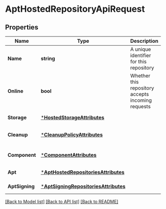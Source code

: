 # AptHostedRepositoryApiRequest

## Properties
Name | Type | Description | Notes
------------ | ------------- | ------------- | -------------
**Name** | **string** | A unique identifier for this repository | [default to null]
**Online** | **bool** | Whether this repository accepts incoming requests | [default to null]
**Storage** | [***HostedStorageAttributes**](HostedStorageAttributes.md) |  | [default to null]
**Cleanup** | [***CleanupPolicyAttributes**](CleanupPolicyAttributes.md) |  | [optional] [default to null]
**Component** | [***ComponentAttributes**](ComponentAttributes.md) |  | [optional] [default to null]
**Apt** | [***AptHostedRepositoriesAttributes**](AptHostedRepositoriesAttributes.md) |  | [default to null]
**AptSigning** | [***AptSigningRepositoriesAttributes**](AptSigningRepositoriesAttributes.md) |  | [default to null]

[[Back to Model list]](../README.md#documentation-for-models) [[Back to API list]](../README.md#documentation-for-api-endpoints) [[Back to README]](../README.md)


